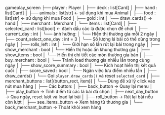gameplay_screen
├── player : Player
│   ├── deck : list[Card]
│   ├── hand : list[Card]
│   ├── animals : list[str]  ← sử dụng khi mua Animal
│   ├── food : list[str]     ← sử dụng khi mua Food
│   ├── gold : int
│   └── draw_cards() → hand
│
├── merchant : Merchant
│   └── items : list[Card]
│
├── selected_card : list[bool] ← đánh dấu các lá được chọn để chơi
│
├── current_day : int
│   └── ảnh hưởng:
│       └── Hiển thị thương gia mỗi 2 ngày
│
├── count_select_one_day : int = 3
│   └── Số lượng lá bài có thể dùng trong ngày
│
├── rolls_left : int
│   └── Giới hạn số lần rút lại bài trong ngày
│
├── show_merchant : bool
│   └── Hiển thị hoặc ẩn khung thương gia
│
├── show_items : bool
│   └── Hiển thị chi tiết các món thương gia bán
│
├── buy_merchant : bool
│   └── Tránh load thương gia nhiều lần trong cùng ngày
│
├── show_score_summary : bool
│   └── Kích hoạt hiển thị kết quả cuối
│
├── score_saved : bool
│   └── Ngăn việc lưu điểm nhiều lần
│
├── draw_cards()
│   └── Gọi `player.draw_cards()` và reset `selected_card`
│
├── merchant_buttons : list[(button_rect, item)]
│   └── Dùng để xử lý click vào nút mua hàng
│
├── Các button:
│   ├── back_button → Quay lại menu
│   ├── play_button → Tính điểm từ các lá bài đã chọn
│   ├── next_day_button → Qua ngày, reset lượt và load lại bài
│   ├── roll_button → Rút lại bài nếu còn lượt
│   ├── see_items_button → Xem hàng từ thương gia
│   └── back_merchant_button → Thoát khỏi xem hàng
